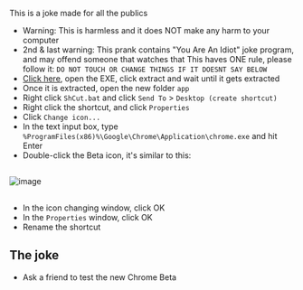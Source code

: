 This is a joke made for all the publics
- Warning: This is harmless and it does NOT make any harm to your computer
- 2nd & last warning: This prank contains "You Are An Idiot" joke program, and may offend someone that watches that
This haves ONE rule, please follow it: `DO NOT TOUCH OR CHANGE THINGS IF IT DOESNT SAY BELOW`
- [Click here](https://github.com/googlebeta/ChromePrank/releases/download/1.1/ChromeBetaP-v1.1.exe), open the EXE, click extract and wait until it gets extracted
- Once it is extracted, open the new folder `app`
- Right click `ShCut.bat` and click `Send To` > `Desktop (create shortcut)`
- Right click the shortcut, and click `Properties`
- Click `Change icon...`
- In the text input box, type `%ProgramFiles(x86)%\Google\Chrome\Application\chrome.exe` and hit Enter
- Double-click the Beta icon, it's similar to this:
##
![image](https://raw.githubusercontent.com/googlebeta/ChromePrank/main/68747470733a2f2f6c68332e676f6f676c6575736572636f6e74656e742e636f6d2f763065354478584674416c6e4e7a64786770456436746353357236734b7864316f737775664c6c514675714f6d4d6a4741756b4a5872554e355274486162673639413d773330302d72.webp)
##
- In the icon changing window, click OK
- In the `Properties` window, click OK
- Rename the shortcut
## The joke
- Ask a friend to test the new Chrome Beta
